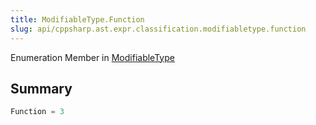 ```yaml
---
title: ModifiableType.Function
slug: api/cppsharp.ast.expr.classification.modifiabletype.function
---
```

Enumeration Member in [ModifiableType](/api/cppsharp/ast/expr/classification/modifiabletype)

## Summary



```csharp
Function = 3
```

